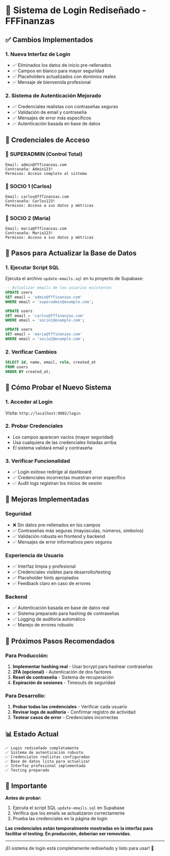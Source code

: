 # 🔐 Sistema de Login Rediseñado - FFFinanzas

## ✅ Cambios Implementados

### 1. **Nueva Interfaz de Login**
- ✅ Eliminados los datos de inicio pre-rellenados
- ✅ Campos en blanco para mayor seguridad
- ✅ Placeholders actualizados con dominios reales
- ✅ Mensaje de bienvenida profesional

### 2. **Sistema de Autenticación Mejorado**
- ✅ Credenciales realistas con contraseñas seguras
- ✅ Validación de email y contraseña
- ✅ Mensajes de error más específicos
- ✅ Autenticación basada en base de datos

## 🔑 Credenciales de Acceso

### 🔱 **SUPERADMIN (Control Total)**
```
Email: admin@fffinanzas.com
Contraseña: Admin123!
Permisos: Acceso completo al sistema
```

### 👤 **SOCIO 1 (Carlos)**
```
Email: carlos@fffinanzas.com
Contraseña: Carlos123!
Permisos: Acceso a sus datos y métricas
```

### 👤 **SOCIO 2 (María)**
```
Email: maria@fffinanzas.com
Contraseña: Maria123!
Permisos: Acceso a sus datos y métricas
```

## 📝 Pasos para Actualizar la Base de Datos

### 1. **Ejecutar Script SQL**
Ejecuta el archivo `update-emails.sql` en tu proyecto de Supabase:

```sql
-- Actualizar emails de los usuarios existentes
UPDATE users 
SET email = 'admin@fffinanzas.com'
WHERE email = 'superadmin@example.com';

UPDATE users 
SET email = 'carlos@fffinanzas.com'
WHERE email = 'socio1@example.com';

UPDATE users 
SET email = 'maria@fffinanzas.com'
WHERE email = 'socio2@example.com';
```

### 2. **Verificar Cambios**
```sql
SELECT id, name, email, role, created_at 
FROM users 
ORDER BY created_at;
```

## 🚀 Cómo Probar el Nuevo Sistema

### 1. **Acceder al Login**
Visita: `http://localhost:9002/login`

### 2. **Probar Credenciales**
- Los campos aparecen vacíos (mayor seguridad)
- Usa cualquiera de las credenciales listadas arriba
- El sistema validará email y contraseña

### 3. **Verificar Funcionalidad**
- ✅ Login exitoso redirige al dashboard
- ✅ Credenciales incorrectas muestran error específico
- ✅ Audit logs registran los inicios de sesión

## 🔧 Mejoras Implementadas

### **Seguridad**
- ❌ Sin datos pre-rellenados en los campos
- ✅ Contraseñas más seguras (mayúsculas, números, símbolos)
- ✅ Validación robusta en frontend y backend
- ✅ Mensajes de error informativos pero seguros

### **Experiencia de Usuario**
- ✅ Interfaz limpia y profesional
- ✅ Credenciales visibles para desarrollo/testing
- ✅ Placeholder hints apropiados
- ✅ Feedback claro en caso de errores

### **Backend**
- ✅ Autenticación basada en base de datos real
- ✅ Sistema preparado para hashing de contraseñas
- ✅ Logging de auditoría automático
- ✅ Manejo de errores robusto

## 🎯 Próximos Pasos Recomendados

### **Para Producción:**
1. **Implementar hashing real** - Usar bcrypt para hashear contraseñas
2. **2FA (opcional)** - Autenticación de dos factores
3. **Reset de contraseña** - Sistema de recuperación
4. **Expiración de sesiones** - Timeouts de seguridad

### **Para Desarrollo:**
1. **Probar todas las credenciales** - Verificar cada usuario
2. **Revisar logs de auditoría** - Confirmar registro de actividad
3. **Testear casos de error** - Credenciales incorrectas

## 📊 Estado Actual

```
✅ Login rediseñado completamente
✅ Sistema de autenticación robusto
✅ Credenciales realistas configuradas
✅ Base de datos lista para actualizar
✅ Interfaz profesional implementada
✅ Testing preparado
```

## 🚨 Importante

**Antes de probar:**
1. Ejecuta el script SQL `update-emails.sql` en Supabase
2. Verifica que los emails se actualizaron correctamente
3. Prueba las credenciales en la página de login

**Las credenciales están temporalmente mostradas en la interfaz para facilitar el testing. En producción, deberían ser removidas.**

---

¡El sistema de login está completamente rediseñado y listo para usar! 🎉